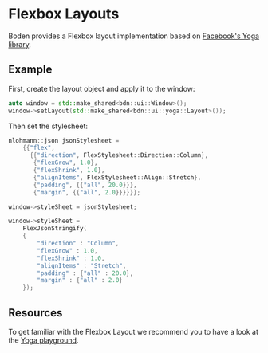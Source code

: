 # Flexbox Layouts

Boden provides a Flexbox layout implementation based on [Facebook's Yoga library](https://github.com/facebook/yoga).

## Example

First, create the layout object and apply it to the window:

```C++
auto window = std::make_shared<bdn::ui::Window>();
window->setLayout(std::make_shared<bdn::ui::yoga::Layout>());
```

Then set the stylesheet:

```C++ tab="C++"
nlohmann::json jsonStylesheet = 
    {{"flex",
      {{"direction", FlexStylesheet::Direction::Column},
       {"flexGrow", 1.0},
       {"flexShrink", 1.0},
       {"alignItems", FlexStylesheet::Align::Stretch},
       {"padding", {{"all", 20.0}}},
       {"margin", {{"all", 2.0}}}}}};

window->styleSheet = jsonStylesheet;
```

```C++ tab="Stringify"
window->styleSheet = 
    FlexJsonStringify(
    {
        "direction" : "Column", 
        "flexGrow" : 1.0, 
        "flexShrink" : 1.0, 
        "alignItems" : "Stretch",
        "padding" : {"all" : 20.0},
        "margin" : {"all" : 2.0}
    });
```


## Resources

To get familiar with the Flexbox Layout we recommend you to have a look at the <a href="https://yogalayout.com/playground" target="_blank">Yoga playground</a>.

